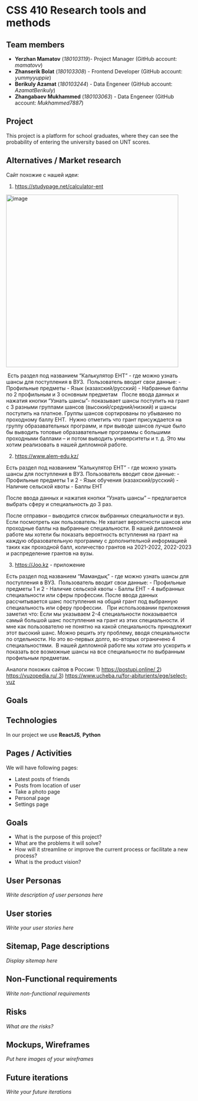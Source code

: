 # CSS 410 Research tools and methods
## Team members
+ **Yerzhan Mamatov** (*180103119*)- Project Manager (GitHub account: *mamatovv*)
+ **Zhanserik Bolat** (*180103308*) - Frontend Developer (GitHub account: *yummyyuppie*)
+ **Berikuly Azamat** (*180103244*) - Data Engeneer (GitHub account: *AzamatBerikuly*)
+ **Zhangabaev Mukhammed** (*180103063*) - Data Engeneer (GitHub account: *Mukhammed7887*)

## Project
This project is a platform for school graduates, where they can see the probability of entering the university based on UNT scores. 

## Alternatives / Market research
Сайт похожие с нашей идеи:
1) https://studypage.net/calculator-ent
<img width="467" alt="image" src="https://user-images.githubusercontent.com/44193714/157761481-c674c499-db94-4094-889e-af6ebaaaeb59.png">

 Есть раздел под названием “Калькулятор ЕНТ” -  где можно узнать шансы для поступления в ВУЗ.  Пользователь вводит свои данные: - Профильные предметы - Язык (казахский/русский) - Набранные баллы по 2 профильным и 3 основным предметам   После ввода данных и нажатия кнопки “Узнать шансы”- показывает шансы поступить на грант с 3 разными группами шансов (высокий/средний/низкий) и шансы поступить на платное. Группы шансов сортированы по убыванию по проходному баллу ЕНТ.
 Нужно отметить что грант присуждается на группу образавательных программ, и при выводе шансов лучше было бы выводить топовые образавательные программы с большими проходными баллами – и потом выводить университеты и т. д. Это мы хотим реализовать в нашей дипломной работе. 

2) https://www.alem-edu.kz/

Есть раздел под названием “Калькулятор ЕНТ” -  где можно узнать шансы для поступления в ВУЗ.
Пользователь вводит свои данные: - Профильные предметы 1 и 2 - Язык обучения (казахский/русский) - Наличие сельской квоты - Баллы ЕНТ

После ввода данных и нажатия кнопки “Узнать шансы” – предлагается выбрать сферу и специальность до 3 раз. 



После отправки – выводится список выбранных специальности и вуз.   Если посмотреть как пользователь: Не хватает вероятности шансов или проходные баллы на выбранные специальности. В нашей дипломной работе мы хотели бы показать вероятность вступления на грант на каждую образовательную программу с дополнительной информацией таких как проходной балл, количество грантов на 2021-2022, 2022-2023 и распределение грантов на вузы.

3) https://Joo.kz - приложение

Есть раздел под названием “Мамандық” -  где можно узнать шансы для поступления в ВУЗ.  Пользователь вводит свои данные: - Профильные предметы 1 и 2 - Наличие сельской квоты - Баллы ЕНТ - 4 выбранных специальности или сферы профессии.
После ввода данных рассчитывается шанс поступления на общий грант под выбранную специальность или сферу профессии.   При использовании приложения заметил что: Если мы указываем 2-4 специальности показывается самый большой шанс поступления на грант из этих специальности. И мне как пользователю не понятно на какой специальность принадлежит этот высокий шанс. Можно решить эту проблему, вводя специальности по отдельности. Но это во-первых долго, во-вторых ограничено 4 специальностями.  В нашей дипломной работе мы хотим это ускорить и показать все возможные шансы на все специальности по выбранным профильным предметам.
  
  
  Аналоги похожих сайтов в России: 1) https://postupi.online/ 2) https://vuzopedia.ru/ 3) https://www.ucheba.ru/for-abiturients/ege/select-vuz
 


## Goals

## Technologies
In our project we use **ReactJS**, **Python**

## Pages / Activities 
We will have following pages:
- Latest posts of friends
- Posts from location of user
- Take a photo page
- Personal page
- Settings page

## Goals
* What is the purpose of this project?
* What are the problems it will solve?
* How will it streamline or improve the current process or facilitate a new process?
* What is the product vision?

## User Personas
*Write description of user personas here*  

## User stories

*Write your user stories here*

## Sitemap, Page descriptions

*Display sitemap here*

## Non-Functional requirements
*Write non-functional requirements*

## Risks
*What are the risks?*

## Mockups, Wireframes
*Put here images of your wireframes*

## Future iterations
*Write your future iterations*
